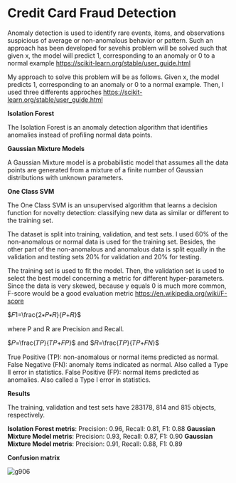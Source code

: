 # Credit Card Fraud Detection

Anomaly detection is used to identify rare events, items, and observations suspicious of average or non-anomalous behavior or pattern. Such an approach has been developed for sevehis problem will be solved such that given x, the model will predict 1, corresponding to an anomaly or 0 to a normal example https://scikit-learn.org/stable/user_guide.html

My approach to solve this problem will be as follows. Given x, the model predicts 1, corresponding to an anomaly or 0 to a normal example. Then, I used three differents approches https://scikit-learn.org/stable/user_guide.html

**Isolation Forest**

  The Isolation Forest is an anomaly detection algorithm that identifies anomalies instead of profiling normal data points.
  
**Gaussian Mixture Models**

  A Gaussian Mixture model is a probabilistic model that assumes all the data points are generated from a mixture of a finite number of Gaussian distributions with unknown parameters.
  
**One Class SVM**

  The One Class SVM is an unsupervised algorithm that learns a decision function for novelty detection: classifying new data as similar or different to the training set.

The dataset is split into training, validation, and test sets. I used 60% of the non-anomalous or normal data is used for the training set. Besides, the other part of the non-anomalous and anomalous data is split equally in the validation and testing sets 20% for validation and 20% for testing.

The training set is used to fit the model. Then, the validation set is used to select the best model concerning a metric for different hyper-parameters. Since the data is very skewed, because y equals 0 is much more common, F-score would be a good evaluation metric https://en.wikipedia.org/wiki/F-score

$𝐹1=\frac{2∗𝑃∗𝑅}{𝑃+𝑅}$ 

where P and R are Precision and Recall.

$𝑃=\frac{𝑇𝑃}{𝑇𝑃+𝐹𝑃}$ and $𝑅=\frac{𝑇𝑃}{𝑇𝑃+𝐹𝑁}$ 

True Positive (TP): non-anomalous or normal items predicted as normal.
False Negative (FN): anomaly items indicated as normal. Also called a Type II error in statistics.
False Positive (FP): normal items predicted as anomalies. Also called a Type I error in statistics.


**Results**

The training, validation and test sets have 283178, 814 and 815 objects, respectively.


**Isolation Forest metris**: Precision: 0.96, Recall: 0.81,  F1: 0.88
**Gaussian Mixture Model metris**: Precision: 0.93, Recall: 0.87,  F1: 0.90
**Gaussian Mixture Model metris**: Precision: 0.91, Recall: 0.88,  F1: 0.89

**Confusion matrix**

![g906](https://user-images.githubusercontent.com/40067462/181618297-da3d684e-fc6d-4319-8b6d-bc57eba7c1b8.png)

